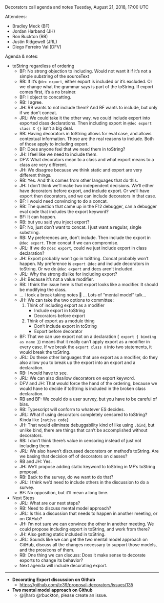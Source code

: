 Decorators call agenda and notes
Tuesday, August 21, 2018, 17:00 UTC

Attendees:
* Bradley Meck (BF) 
* Jordan Harband (JH) 
* Ron Buckton (RB) 
* Justin Ridgewell (JRL) 
* Diego Ferreiro Val (DFV) 

Agenda & notes:
* toString regardless of ordering 
    * BF: No strong objection to including. Would not want it if it’s not a simple substring of the sourceText 
    * RB: If it’s `@dec export`, either export is included or it’s excluded. Or we change what the grammar says is part of the toString. If export comes first, it’s a no brainer. 
    * BF: I object to concatting. 
    * RB: I agree. 
    * JH: RB wants to not include them? And BF wants to include, but only if we don’t concat. 
    * JRL: We could take it the other way, we could include export into exported class declarations. Then including export in `@dec export class X {}` isn’t a big deal. 
    * RB: Having decorators in toString allows for eval case, and allows contextual information. Those are the real reasons to include. Both of those apply to including export. 
    * BF: Does anyone feel that we need them in toString? 
    * JH: I feel like we need to include them. 
    * DFV: What decorators mean to a class and what export means to a class are very different. 
    * JH: We disagree because we think static and export are very different things. 
    * RB: Yes. And this comes from other languages that do this. 
    * JH: I don’t think we’ll make two independent decisions. We’ll either have decorators before export, and include export. Or we’ll have export then decorators, and we can include decorators in that case. 
    * BF: I would need convincing to do a concat. 
    * RB: The question that came up in the F12 debugger, can a debugger eval code that includes the export keyword? 
    * BF: It can happen. 
    * RB: but you said you inject export? 
    * BF: No, just don’t want to concat. I just want a regular, single substring. 
    * RB: My preferences are, don’t include. Then include the export in `@dec export`. Then concat if we can compromise. 
    * JRL: If we do `@dec export`, could we just include export in class declaration? 
    * JH: Export probably won’t go in toString. Concat probably won’t happen. My preference is `export @dec` and include decorators in toString. Or we do `@dec export` and decs aren’t included. 
    * JRL: Why the strong dislike for including export? 
    * JH: Because it’s not a value modifier. 
    * RB: I think the issue here is that export looks like a modifier. It should be modifying the class. 
    * … I took a break taking notes 😬 … Lots of “mental model” talk... 
    * JH: We can take the two options to committee: 
        1. Think of including export as a modifier 
            * Include export in toString 
            * Decorators before export 
        2. Think of export as a module thing 
            * Don’t include export in toString 
            * Export before decorator 
    * BF: That we can use export not on a declaration (` export { binding as name }`) means that it really can’t apply export as a modifier in every case. If we break the `export class X` into two statements, it would break the toString. 
    * JRL: Do these other languages that use export as a modifier, do they also allow you to break up the export into an export and a declaration. 
    * RB: I would have to see. 
    * JRL: We can also disallow decorators on export keyword. 
    * DFV and JH: That would force the hand of the ordering, because we would have to decide if toString is included in the broken class declaration. 
    * RB and BF: We could do a user survey, but you have to be careful of bias. 
    * RB: Typescript will conform to whatever ES decides. 
    * JRL: What if using decorators completely censored to toString? Kinda like `[native code]` 
    * JH: That would eliminate debuggability kind of like using `.bind`, but unlike bind, there are things that can’t be accomplished without decorators. 
    * RB: I don’t think there’s value in censoring instead of just not including them. 
    * JRL: We also haven’t discussed decorators on method’s toString. Are we basing that decision off of decorators on classes? 
    * RB and JH: Yes. 
    * JH: We’ll propose adding static keyword to toString in MF’s toString proposal. 
    * RB: Back to the survey, do we want to do that? 
    * JRL: I think we’d need to include others in the discussion to do a survey. 
    * BF: No opposition, but it’ll mean a long time. 
* Next Steps 
    * JRL: What are our next steps? 
    * RB: Need to discuss mental model approach? 
    * JRL: Is this a discussion that needs to happen in another meeting, or on GitHub? 
    * JH: I’m not sure we can convince the other in another meeting. We could propose including export in toString, and work from there? 
    * JH: Also getting static included in toString. 
    * JRL: Sounds like we can get the two mental model approach on GitHub, discuss all the changes necessary to support those models, and the pros/cons of them. 
    * RB: One thing we can discuss: Does it make sense to decorate exports to change its behavior? 
    * Next agenda will include decorating export. 
    
- - - -

* **Decorating Export discussion on Github**
  * https://github.com/tc39/proposal-decorators/issues/135
* **Two mental model approach on Github**
  * @ljharb @rbuckton, please create an issue.
